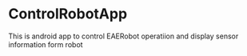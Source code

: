 # ControlRobotApp
This is android app to control EAERobot operatiion and display sensor information form robot
